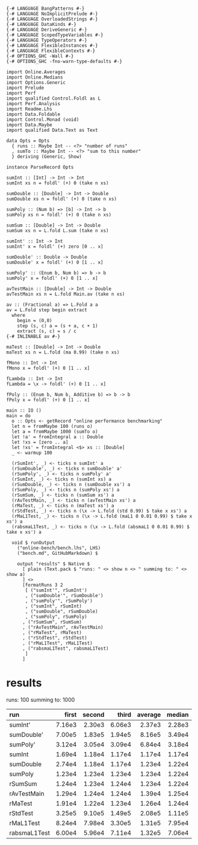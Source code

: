 ``` {.haskell}

{-# LANGUAGE BangPatterns #-}
{-# LANGUAGE NoImplicitPrelude #-}
{-# LANGUAGE OverloadedStrings #-}
{-# LANGUAGE DataKinds #-}
{-# LANGUAGE DeriveGeneric #-}
{-# LANGUAGE ScopedTypeVariables #-}
{-# LANGUAGE TypeOperators #-}
{-# LANGUAGE FlexibleInstances #-}
{-# LANGUAGE FlexibleContexts #-}
{-# OPTIONS_GHC -Wall #-}
{-# OPTIONS_GHC -fno-warn-type-defaults #-}

import Online.Averages
import Online.Medians
import Options.Generic
import Prelude
import Perf
import qualified Control.Foldl as L
import Perf.Analysis
import Readme.Lhs
import Data.Foldable
import Control.Monad (void)
import Data.Maybe
import qualified Data.Text as Text

data Opts = Opts
  { runs :: Maybe Int -- <?> "number of runs"
  , sumTo :: Maybe Int -- <?> "sum to this number"
  } deriving (Generic, Show)

instance ParseRecord Opts

sumInt :: [Int] -> Int -> Int
sumInt xs n = foldl' (+) 0 (take n xs)

sumDouble :: [Double] -> Int -> Double
sumDouble xs n = foldl' (+) 0 (take n xs)

sumPoly :: (Num b) => [b] -> Int -> b
sumPoly xs n = foldl' (+) 0 (take n xs)

sumSum :: [Double] -> Int -> Double
sumSum xs n = L.fold L.sum (take n xs)

sumInt' :: Int -> Int
sumInt' x = foldl' (+) zero [0 .. x]

sumDouble' :: Double -> Double
sumDouble' x = foldl' (+) 0 [1 .. x]

sumPoly' :: (Enum b, Num b) => b -> b
sumPoly' x = foldl' (+) 0 [1 .. x]

avTestMain :: [Double] -> Int -> Double
avTestMain xs n = L.fold Main.av (take n xs)

av :: (Fractional a) => L.Fold a a
av = L.Fold step begin extract
  where
    begin = (0,0)
    step (s, c) a = (s + a, c + 1)
    extract (s, c) = s / c
{-# INLINABLE av #-}

maTest :: [Double] -> Int -> Double
maTest xs n = L.fold (ma 0.99) (take n xs)

fMono :: Int -> Int
fMono x = foldl' (+) 0 [1 .. x]

fLambda :: Int -> Int
fLambda = \x -> foldl' (+) 0 [1 .. x]

fPoly :: (Enum b, Num b, Additive b) => b -> b
fPoly x = foldl' (+) 0 [1 .. x]

main :: IO ()
main = do
  o :: Opts <- getRecord "online performance benchmarking"
  let n = fromMaybe 100 (runs o)
  let a = fromMaybe 1000 (sumTo o)
  let !a' = fromIntegral a :: Double
  let !xs = [zero .. a]
  let !xs' = fromIntegral <$> xs :: [Double]
  _ <- warmup 100

  (rSumInt', _) <- ticks n sumInt' a
  (rSumDouble', _) <- ticks n sumDouble' a'
  (rSumPoly', _) <- ticks n sumPoly' a'
  (rSumInt, _) <- ticks n (sumInt xs) a
  (rSumDouble, _) <- ticks n (sumDouble xs') a
  (rSumPoly, _) <- ticks n (sumPoly xs') a
  (rSumSum, _) <- ticks n (sumSum xs') a
  (rAvTestMain, _) <- ticks n (avTestMain xs') a
  (rMaTest, _) <- ticks n (maTest xs') a
  (rStdTest, _) <- ticks n (\x -> L.fold (std 0.99) $ take x xs') a
  (rMaL1Test, _) <- ticks n (\x -> L.fold (maL1 0 0.01 0.99) $ take x xs') a
  (rabsmaL1Test, _) <- ticks n (\x -> L.fold (absmaL1 0 0.01 0.99) $ take x xs') a

  void $ runOutput
    ("online-bench/bench.lhs", LHS)
    ("bench.md", GitHubMarkdown) $

    output "results" $ Native $
      [ plain (Text.pack $ "runs: " <> show n <> " summing to: " <> show a)
      ] <>
      [formatRuns 3 2
       [ ("sumInt'", rSumInt')
       , ("sumDouble'", rSumDouble')
       , ("sumPoly'", rSumPoly')
       , ("sumInt", rSumInt)
       , ("sumDouble", rSumDouble)
       , ("sumPoly", rSumPoly)
      , ("rSumSum", rSumSum)
      , ("rAvTestMain", rAvTestMain)
      , ("rMaTest", rMaTest)
      , ("rStdTest", rStdTest)
      , ("rMaL1Test", rMaL1Test)
      , ("rabsmaL1Test", rabsmaL1Test)
       ]
      ]
```

results
=======

runs: 100 summing to: 1000

| run          |   first|  second|   third|  average|  median|
|:-------------|-------:|-------:|-------:|--------:|-------:|
| sumInt'      |  7.16e3|  2.30e3|  6.06e3|   2.37e3|  2.28e3|
| sumDouble'   |  7.00e5|  1.83e5|  1.94e5|   8.16e5|  3.49e4|
| sumPoly'     |  3.12e4|  3.05e4|  3.09e4|   6.84e4|  3.18e4|
| sumInt       |  1.69e4|  1.18e4|  1.17e4|   1.17e4|  1.17e4|
| sumDouble    |  2.74e4|  1.18e4|  1.17e4|   1.23e4|  1.22e4|
| sumPoly      |  1.23e4|  1.23e4|  1.23e4|   1.23e4|  1.22e4|
| rSumSum      |  1.24e4|  1.23e4|  1.24e4|   1.23e4|  1.22e4|
| rAvTestMain  |  1.29e4|  1.24e4|  1.24e4|   1.39e4|  1.25e4|
| rMaTest      |  1.91e4|  1.22e4|  1.23e4|   1.26e4|  1.24e4|
| rStdTest     |  3.25e5|  9.10e5|  1.49e5|   2.08e5|  1.11e5|
| rMaL1Test    |  8.24e4|  7.98e4|  3.30e5|   1.31e5|  7.95e4|
| rabsmaL1Test |  6.00e4|  5.96e4|  7.11e4|   1.32e5|  7.06e4|